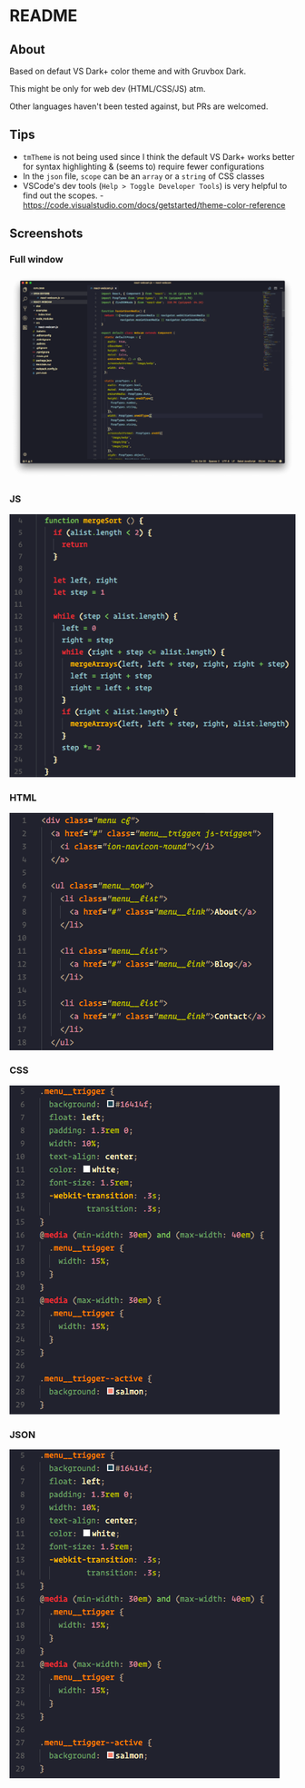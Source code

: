 # README

## About
Based on defaut VS Dark+ color theme and with Gruvbox Dark. 

This might be only for web dev (HTML/CSS/JS) atm.

Other languages haven't been tested against, but PRs are welcomed.

## Tips
 - `tmTheme` is not being used since I think the default VS Dark+ works better for syntax highlighting & (seems to) require fewer configurations
 - In the `json` file, `scope` can be an `array` or a `string` of CSS classes
 - VSCode's dev tools (`Help > Toggle Developer Tools`) is very helpful to find
 out the scopes.
 -https://code.visualstudio.com/docs/getstarted/theme-color-reference


## Screenshots

### Full window
![js](images/window.png)

### JS
![js](images/js.png)

### HTML

![html](images/html.png)

### CSS

![html](images/css.png)

### JSON

![html](images/css.png)

